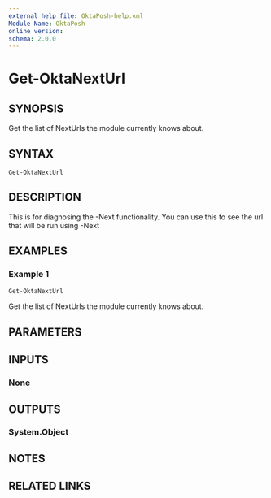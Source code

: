 ```yaml
---
external help file: OktaPosh-help.xml
Module Name: OktaPosh
online version:
schema: 2.0.0
---
```


# Get-OktaNextUrl

## SYNOPSIS
Get the list of NextUrls the module currently knows about.

## SYNTAX

```
Get-OktaNextUrl
```

## DESCRIPTION
This is for diagnosing the -Next functionality.
You can use this to see the url that will be run using -Next

## EXAMPLES

### Example 1
```powershell
Get-OktaNextUrl
```

Get the list of NextUrls the module currently knows about.

## PARAMETERS

## INPUTS

### None
## OUTPUTS

### System.Object
## NOTES

## RELATED LINKS


